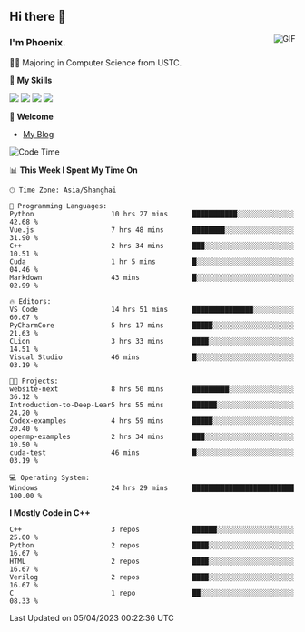 ## Hi there 👋
<img align="right" alt="GIF" src="https://raw.githubusercontent.com/JoeyBling/JoeyBling/master/pic/pusheencode.gif" />

### I'm Phoenix.

👨‍🎓 Majoring in Computer Science from USTC.

🌟 **My Skills**

![](https://img.shields.io/badge/-Python-3e74a2?style=flat-square&logo=Python&logoColor=fff)
![](https://img.shields.io/badge/-C++-9f62a5?style=flat&logo=cplusplus&logoColor=white)
![](https://img.shields.io/badge/-Linux-185886?style=flat-square&logo=Linux&logoColor=fff)
![](https://img.shields.io/badge/-Rust-ff4136?style=flat-square&logo=Rust&logoColor=fff)

💬 **Welcome**

- [My Blog](https://ysy-phoenix.github.io/)

<!--START_SECTION:waka-->
![Code Time](http://img.shields.io/badge/Code%20Time-50%20hrs%209%20mins-blue)

📊 **This Week I Spent My Time On** 

```text
🕑︎ Time Zone: Asia/Shanghai

💬 Programming Languages: 
Python                   10 hrs 27 mins      ███████████░░░░░░░░░░░░░░   42.68 % 
Vue.js                   7 hrs 48 mins       ████████░░░░░░░░░░░░░░░░░   31.90 % 
C++                      2 hrs 34 mins       ███░░░░░░░░░░░░░░░░░░░░░░   10.51 % 
Cuda                     1 hr 5 mins         █░░░░░░░░░░░░░░░░░░░░░░░░   04.46 % 
Markdown                 43 mins             █░░░░░░░░░░░░░░░░░░░░░░░░   02.99 % 

🔥 Editors: 
VS Code                  14 hrs 51 mins      ███████████████░░░░░░░░░░   60.67 % 
PyCharmCore              5 hrs 17 mins       █████░░░░░░░░░░░░░░░░░░░░   21.63 % 
CLion                    3 hrs 33 mins       ████░░░░░░░░░░░░░░░░░░░░░   14.51 % 
Visual Studio            46 mins             █░░░░░░░░░░░░░░░░░░░░░░░░   03.19 % 

🐱‍💻 Projects: 
website-next             8 hrs 50 mins       █████████░░░░░░░░░░░░░░░░   36.12 % 
Introduction-to-Deep-Lear5 hrs 55 mins       ██████░░░░░░░░░░░░░░░░░░░   24.20 % 
Codex-examples           4 hrs 59 mins       █████░░░░░░░░░░░░░░░░░░░░   20.40 % 
openmp-examples          2 hrs 34 mins       ███░░░░░░░░░░░░░░░░░░░░░░   10.50 % 
cuda-test                46 mins             █░░░░░░░░░░░░░░░░░░░░░░░░   03.19 % 

💻 Operating System: 
Windows                  24 hrs 29 mins      █████████████████████████   100.00 % 
```

**I Mostly Code in C++** 

```text
C++                      3 repos             ██████░░░░░░░░░░░░░░░░░░░   25.00 % 
Python                   2 repos             ████░░░░░░░░░░░░░░░░░░░░░   16.67 % 
HTML                     2 repos             ████░░░░░░░░░░░░░░░░░░░░░   16.67 % 
Verilog                  2 repos             ████░░░░░░░░░░░░░░░░░░░░░   16.67 % 
C                        1 repo              ██░░░░░░░░░░░░░░░░░░░░░░░   08.33 % 
```




 Last Updated on 05/04/2023 00:22:36 UTC
<!--END_SECTION:waka-->

<!--
**ysy-phoenix/ysy-phoenix** is a ✨ _special_ ✨ repository because its `README.md` (this file) appears on your GitHub profile.

Here are some ideas to get you started:

- 🔭 I’m currently working on ...
- 🌱 I’m currently learning ...
- 👯 I’m looking to collaborate on ...
- 🤔 I’m looking for help with ...
- 💬 Ask me about ...
- 📫 How to reach me: ...
- 😄 Pronouns: ...
- ⚡ Fun fact: ...
-->
